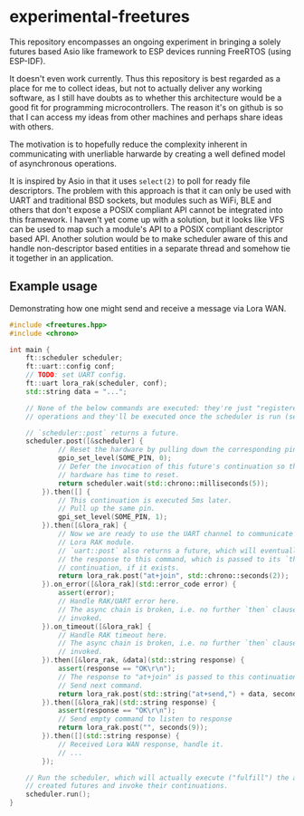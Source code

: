 # experimental-freetures

This repository encompasses an ongoing experiment in bringing a solely futures based Asio like framework to ESP devices running FreeRTOS (using ESP-IDF).

It doesn't even work currently. Thus this repository is best regarded as a place for me to collect ideas, but not to actually deliver any working software, as I still have doubts as to whether this architecture would be a good fit for programming microcontrollers. The reason it's on github is so that I can access my ideas from other machines and perhaps share ideas with others.

The motivation is to hopefully reduce the complexity inherent in communicating with unerliable harwarde by creating a well defined model of asynchronous operations.

It is inspired by Asio in that it uses `select(2)` to poll for ready file descriptors. The problem with this approach is that it can only be used with UART and traditional BSD sockets, but modules such as WiFi, BLE and others that don't expose a POSIX compliant API cannot be integrated into this framework. I haven't yet come up with a solution, but it looks like VFS can be used to map such a module's API to a POSIX compliant descriptor based API. Another solution would be to make scheduler aware of this and handle non-descriptor based entities in a separate thread and somehow tie it together in an application.

## Example usage

Demonstrating how one might send and receive a message via Lora WAN.

```c++
#include <freetures.hpp>
#include <chrono>

int main {
    ft::scheduler scheduler;
    ft::uart::config conf;
    // TODO: set UART config.
    ft::uart lora_rak(scheduler, conf);
    std::string data = "...";

    // None of the below commands are executed: they're just "registered" as
    // operations and they'll be executed once the scheduler is run (see below).

    // `scheduler::post` returns a future.
    scheduler.post([&scheduler] {
            // Reset the hardware by pulling down the corresponding pin.
            gpio_set_level(SOME_PIN, 0);
            // Defer the invocation of this future's continuation so that the
            // hardware has time to reset.
            return scheduler.wait(std::chrono::milliseconds(5));
        }).then([] {
            // This continuation is executed 5ms later.
            // Pull up the same pin.
            gpi_set_level(SOME_PIN, 1);
        }).then([&lora_rak] {
            // Now we are ready to use the UART channel to communicate with the
            // Lora RAK module.
            // `uart::post` also returns a future, which will eventually contain
            // the response to this command, which is passed to its `then`
            // continuation, if it exists.
            return lora_rak.post("at+join", std::chrono::seconds(2));
        }).on_error([&lora_rak](std::error_code error) {
            assert(error);
            // Handle RAK/UART error here.
            // The async chain is broken, i.e. no further `then` clauses are
            // invoked.
        }).on_timeout([&lora_rak] {
            // Handle RAK timeout here.
            // The async chain is broken, i.e. no further `then` clauses are
            // invoked.
        }).then([&lora_rak, &data](std::string response) {
            assert(response == "OK\r\n");
            // The response to "at+join" is passed to this continuation.
            // Send next command.
            return lora_rak.post(std::string("at+send,") + data, seconds(1));
        }).then([&lora_rak](std::string response) {
            assert(response == "OK\r\n");
            // Send empty command to listen to response
            return lora_rak.post("", seconds(9));
        }).then([](std::string response) {
            // Received Lora WAN response, handle it.
            // ...
        });

    // Run the scheduler, which will actually execute ("fulfill") the above
    // created futures and invoke their continuations.
    scheduler.run();
}
```
